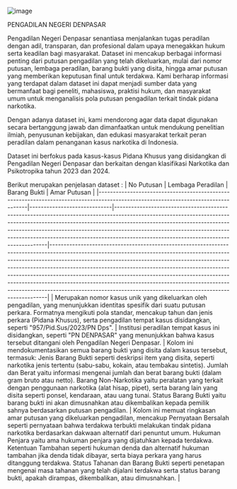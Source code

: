 ![image](https://github.com/user-attachments/assets/abce912d-1089-4944-9640-35c0ed1c4394)

PENGADILAN NEGERI DENPASAR

Pengadilan Negeri Denpasar senantiasa menjalankan tugas peradilan dengan adil, transparan, dan profesional dalam upaya menegakkan hukum serta keadilan bagi masyarakat. Dataset ini mencakup berbagai informasi penting dari putusan pengadilan yang telah dikeluarkan, mulai dari nomor putusan, lembaga peradilan, barang bukti yang disita, hingga amar putusan yang memberikan keputusan final untuk terdakwa. Kami berharap informasi yang terdapat dalam dataset ini dapat menjadi sumber data yang bermanfaat bagi peneliti, mahasiswa, praktisi hukum, dan masyarakat umum untuk menganalisis pola putusan pengadilan terkait tindak pidana narkotika.

Dengan adanya dataset ini, kami mendorong agar data dapat digunakan secara bertanggung jawab dan dimanfaatkan untuk mendukung penelitian ilmiah, penyusunan kebijakan, dan edukasi masyarakat terkait peran peradilan dalam penanganan kasus narkotika di Indonesia.

Dataset ini berfokus pada kasus-kasus Pidana Khusus yang disidangkan di Pengadilan Negeri Denpasar dan berkaitan dengan klasifikasi Narkotika dan Psikotropika tahun 2023 dan 2024.

Berikut merupakan penjelasan dataset :
| No Putusan                                                                                                                       | Lembaga Peradilan          | Barang Bukti                                                                                                                                                                                                                                                                                                                                                                  | Amar Putusan                                                                                                                                                                                                                                                                                                                                                                                                                                                                                                                                                     |
|-----------------------------------------------------------------------------------------------------------------------------------|-----------------------------|------------------------------------------------------------------------------------------------------------------------------------------------------------------------------------------------------------------------------------------------------------------------------------------------------------------------------------------------------------------------------|-----------------------------------------------------------------------------------------------------------------------------------------------------------------------------------------------------------------------------------------------------------------------------------------------------------------------------------------------------------------------------------------------------------------------------------------------------------------------------------------------------------------------------------------------------------------|
| Merupakan nomor kasus unik yang dikeluarkan oleh pengadilan, yang menunjukkan identitas spesifik dari suatu putusan perkara. Formatnya mengikuti pola standar, mencakup tahun dan jenis perkara (Pidana Khusus), serta pengadilan tempat kasus disidangkan, seperti "957/Pid.Sus/2023/PN Dps".              | Institusi peradilan tempat kasus ini disidangkan, seperti "PN DENPASAR" yang menunjukkan bahwa kasus tersebut ditangani oleh Pengadilan Negeri Denpasar. | Kolom ini mendokumentasikan semua barang bukti yang disita dalam kasus tersebut, termasuk: Jenis Barang Bukti seperti deskripsi item yang disita, seperti narkotika jenis tertentu (sabu-sabu, kokain, atau tembakau sintetis). Jumlah dan Berat yaitu informasi mengenai jumlah dan berat barang bukti (dalam gram bruto atau netto). Barang Non-Narkotika yaitu peralatan yang terkait dengan penggunaan narkotika (alat hisap, pipet), serta barang lain yang disita seperti ponsel, kendaraan, atau uang tunai. Status Barang Bukti yaitu barang bukti ini akan dimusnahkan atau dikembalikan kepada pemilik sahnya berdasarkan putusan pengadilan. | Kolom ini memuat ringkasan amar putusan yang dikeluarkan pengadilan, mencakup Pernyataan Bersalah seperti pernyataan bahwa terdakwa terbukti melakukan tindak pidana narkotika berdasarkan dakwaan alternatif dari penuntut umum. Hukuman Penjara yaitu ama hukuman penjara yang dijatuhkan kepada terdakwa. Ketentuan Tambahan seperti hukuman denda dan alternatif hukuman tambahan jika denda tidak dibayar, serta biaya perkara yang harus ditanggung terdakwa. Status Tahanan dan Barang Bukti seperti penetapan mengenai masa tahanan yang telah dijalani terdakwa serta status barang bukti, apakah dirampas, dikembalikan, atau dimusnahkan. |

